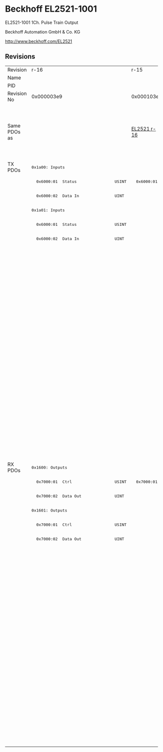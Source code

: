 # Beckhoff EL2521-1001

EL2521-1001 1Ch. Pulse Train Output

Beckhoff Automation GmbH & Co. KG

http://www.beckhoff.com/EL2521

## Revisions
<table>
<tr >
<td>Revision</td>
<td><div class="foo">r-16</div></td>
<td><div class="foo">r-15</div></td>
<td><div class="foo">r1000</div></td>
<td><div class="foo">r1001</div></td>
<td><div class="foo">r1002</div></td>
<td><div class="foo">r1003</div></td>
<td><div class="foo">r1004</div></td>
</tr>
<tr >
<td>Name</td>
<td colspan=7 align="center"><div class="foo">EL2521-1001 1Ch. Pulse Train Output</div></td>
</tr>
<tr >
<td>PID</td>
<td colspan=7 align="center"><div class="foo">0x09d93052</div></td>
</tr>
<tr >
<td>Revision No</td>
<td><div class="foo">0x000003e9</div></td>
<td><div class="foo">0x000103e9</div></td>
<td><div class="foo">0x03f803e9</div></td>
<td><div class="foo">0x03f903e9</div></td>
<td><div class="foo">0x03fa03e9</div></td>
<td><div class="foo">0x03fb03e9</div></td>
<td><div class="foo">0x03fc03e9</div></td>
</tr>
<tr >
<td>Same PDOs as</td>
<td><div class="foo"></div></td>
<td><div class="foo"><a href="EL2521">EL2521 r-16</a></div></td>
<td colspan=2 align="center"><div class="foo"><a href="EL2521">EL2521 r1000</a><br/><a href="EL2521-0024">EL2521-0024 r1000</a><br/><a href="EL2521-0024">EL2521-0024 r1001</a><br/><a href="EL2521-0025">EL2521-0025 r1000</a><br/><a href="EL2521-0025">EL2521-0025 r1001</a></div></td>
<td colspan=3 align="center"><div class="foo"><a href="EL2521">EL2521 r1003</a><br/><a href="EL2521">EL2521 r1004</a><br/><a href="EL2521">EL2521 r1005</a><br/><a href="EL2521-0024">EL2521-0024 r1002</a><br/><a href="EL2521-0024">EL2521-0024 r1003</a><br/><a href="EL2521-0024">EL2521-0024 r1004</a><br/><a href="EL2521-0025">EL2521-0025 r1002</a><br/><a href="EL2521-0025">EL2521-0025 r1003</a><br/><a href="EL2521-0025">EL2521-0025 r1004</a></div></td>
</tr>
<tr class="txpdo pdosection">
<td rowspan=21 valign=top>TX PDOs</td>
<td colspan=7 align="left"><pre>0x1a00: Inputs</pre></td>
<td></td>
</tr>
<tr class="txpdo">
<td><pre>  0x6000:01  Status                USINT</pre></td>
<td colspan=6 align="left"><pre>  0x6000:01  Status                UINT</pre></td>
</tr>
<tr class="txpdo">
<td colspan=7 align="left"><pre>  0x6000:02  Data In               UINT</pre></td>
</tr>
<tr class="txpdo pdosection">
<td><pre>0x1a01: Inputs</pre></td>
<td></td>
<td colspan=5 align="left"><pre>0x1a01: PTO Status</pre></td>
</tr>
<tr class="txpdo">
<td><pre>  0x6000:01  Status                USINT</pre></td>
<td colspan=6 align="left"></td>
</tr>
<tr class="txpdo">
<td><pre>  0x6000:02  Data In               UINT</pre></td>
<td colspan=6 align="left"></td>
</tr>
<tr class="txpdo">
<td colspan=2 align="left"></td>
<td colspan=2 align="left"><pre>  0x6010:01  Sel. Ack/End counter  BOOL</pre></td>
<td colspan=3 align="left"><pre>  0x6010:01  Status__Sel. Ack/End counter  BOOL</pre></td>
</tr>
<tr class="txpdo">
<td colspan=2 align="left"></td>
<td colspan=2 align="left"><pre>  0x6010:02  Ramp active           BOOL</pre></td>
<td colspan=3 align="left"><pre>  0x6010:02  Status__Ramp active   BOOL</pre></td>
</tr>
<tr class="txpdo">
<td colspan=2 align="left"></td>
<td colspan=2 align="left"><pre>  0x6010:05  Status of input target  BOOL</pre></td>
<td colspan=3 align="left"><pre>  0x6010:05  Status__Status of input target  BOOL</pre></td>
</tr>
<tr class="txpdo">
<td colspan=2 align="left"></td>
<td colspan=2 align="left"><pre>  0x6010:06  Status of input zero  BOOL</pre></td>
<td colspan=3 align="left"><pre>  0x6010:06  Status__Status of input zero  BOOL</pre></td>
</tr>
<tr class="txpdo">
<td colspan=2 align="left"></td>
<td colspan=2 align="left"><pre>  0x6010:07  Error                 BOOL</pre></td>
<td colspan=3 align="left"><pre>  0x6010:07  Status__Error         BOOL</pre></td>
</tr>
<tr class="txpdo pdosection">
<td colspan=2 align="left"></td>
<td colspan=5 align="left"><pre>0x1a02: ENC Status compact</pre></td>
</tr>
<tr class="txpdo">
<td colspan=2 align="left"></td>
<td colspan=2 align="left"><pre>  0x6020:03  Set counter done      BOOL</pre></td>
<td colspan=3 align="left"><pre>  0x6020:03  Status__Set counter done  BOOL</pre></td>
</tr>
<tr class="txpdo">
<td colspan=2 align="left"></td>
<td colspan=2 align="left"><pre>  0x6020:04  Counter underflow     BOOL</pre></td>
<td colspan=3 align="left"><pre>  0x6020:04  Status__Counter underflow  BOOL</pre></td>
</tr>
<tr class="txpdo">
<td colspan=2 align="left"></td>
<td colspan=2 align="left"><pre>  0x6020:05  Counter overflow      BOOL</pre></td>
<td colspan=3 align="left"><pre>  0x6020:05  Status__Counter overflow  BOOL</pre></td>
</tr>
<tr class="txpdo">
<td colspan=2 align="left"></td>
<td colspan=5 align="left"><pre>  0x6020:11  Counter value         UINT</pre></td>
</tr>
<tr class="txpdo pdosection">
<td colspan=2 align="left"></td>
<td colspan=5 align="left"><pre>0x1a05: ENC Status</pre></td>
</tr>
<tr class="txpdo">
<td colspan=2 align="left"></td>
<td colspan=2 align="left"><pre>  0x6020:03  Set counter done      BOOL</pre></td>
<td colspan=3 align="left"><pre>  0x6020:03  Status__Set counter done  BOOL</pre></td>
</tr>
<tr class="txpdo">
<td colspan=2 align="left"></td>
<td colspan=2 align="left"><pre>  0x6020:04  Counter underflow     BOOL</pre></td>
<td colspan=3 align="left"><pre>  0x6020:04  Status__Counter underflow  BOOL</pre></td>
</tr>
<tr class="txpdo">
<td colspan=2 align="left"></td>
<td colspan=2 align="left"><pre>  0x6020:05  Counter overflow      BOOL</pre></td>
<td colspan=3 align="left"><pre>  0x6020:05  Status__Counter overflow  BOOL</pre></td>
</tr>
<tr class="txpdo">
<td colspan=2 align="left"></td>
<td colspan=5 align="left"><pre>  0x6020:11  Counter value         UDINT</pre></td>
</tr>
<tr class="rxpdo pdosection">
<td rowspan=20 valign=top>RX PDOs</td>
<td colspan=7 align="left"><pre>0x1600: Outputs</pre></td>
<td></td>
</tr>
<tr class="rxpdo">
<td><pre>  0x7000:01  Ctrl                  USINT</pre></td>
<td colspan=6 align="left"><pre>  0x7000:01  Ctrl                  UINT</pre></td>
</tr>
<tr class="rxpdo">
<td colspan=7 align="left"><pre>  0x7000:02  Data Out              UINT</pre></td>
</tr>
<tr class="rxpdo pdosection">
<td><pre>0x1601: Outputs</pre></td>
<td></td>
<td colspan=5 align="left"><pre>0x1601: PTO Control</pre></td>
</tr>
<tr class="rxpdo">
<td><pre>  0x7000:01  Ctrl                  USINT</pre></td>
<td colspan=6 align="left"></td>
</tr>
<tr class="rxpdo">
<td><pre>  0x7000:02  Data Out              UINT</pre></td>
<td colspan=6 align="left"></td>
</tr>
<tr class="rxpdo">
<td colspan=2 align="left"></td>
<td colspan=2 align="left"><pre>  0x7010:01  Frequency select      BOOL</pre></td>
<td colspan=3 align="left"><pre>  0x7010:01  Control__Frequency select  BOOL</pre></td>
</tr>
<tr class="rxpdo">
<td colspan=2 align="left"></td>
<td colspan=2 align="left"><pre>  0x7010:02  Disable ramp          BOOL</pre></td>
<td colspan=3 align="left"><pre>  0x7010:02  Control__Disable ramp  BOOL</pre></td>
</tr>
<tr class="rxpdo">
<td colspan=2 align="left"></td>
<td colspan=2 align="left"><pre>  0x7010:03  Go counter            BOOL</pre></td>
<td colspan=3 align="left"><pre>  0x7010:03  Control__Go counter   BOOL</pre></td>
</tr>
<tr class="rxpdo">
<td colspan=2 align="left"></td>
<td colspan=5 align="left"><pre>  0x7010:11  Frequency value       UINT</pre></td>
</tr>
<tr class="rxpdo pdosection">
<td colspan=2 align="left"></td>
<td colspan=5 align="left"><pre>0x1604: PTO Target compact</pre></td>
</tr>
<tr class="rxpdo">
<td colspan=2 align="left"></td>
<td colspan=5 align="left"><pre>  0x7010:12  Target counter value  UINT</pre></td>
</tr>
<tr class="rxpdo pdosection">
<td colspan=2 align="left"></td>
<td colspan=5 align="left"><pre>0x1607: PTO Target</pre></td>
</tr>
<tr class="rxpdo">
<td colspan=2 align="left"></td>
<td colspan=5 align="left"><pre>  0x7010:12  Target counter value  UDINT</pre></td>
</tr>
<tr class="rxpdo pdosection">
<td colspan=2 align="left"></td>
<td colspan=5 align="left"><pre>0x1602: ENC Control compact</pre></td>
</tr>
<tr class="rxpdo">
<td colspan=2 align="left"></td>
<td colspan=2 align="left"><pre>  0x7020:03  Set counter           BOOL</pre></td>
<td colspan=3 align="left"><pre>  0x7020:03  Control__Set counter  BOOL</pre></td>
</tr>
<tr class="rxpdo">
<td colspan=2 align="left"></td>
<td colspan=5 align="left"><pre>  0x7020:11  Set counter value     UINT</pre></td>
</tr>
<tr class="rxpdo pdosection">
<td colspan=2 align="left"></td>
<td colspan=5 align="left"><pre>0x1605: ENC Control</pre></td>
</tr>
<tr class="rxpdo">
<td colspan=2 align="left"></td>
<td colspan=2 align="left"><pre>  0x7020:03  Set counter           BOOL</pre></td>
<td colspan=3 align="left"><pre>  0x7020:03  Control__Set counter  BOOL</pre></td>
</tr>
<tr class="rxpdo">
<td colspan=2 align="left"></td>
<td colspan=5 align="left"><pre>  0x7020:11  Set counter value     UDINT</pre></td>
</tr>
</table>
